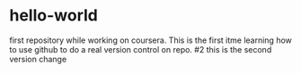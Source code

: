 # hello-world
first repository while working on coursera. 
This is the first itme learning how to use github to do a real version control on repo. 
#2 this is the second version change